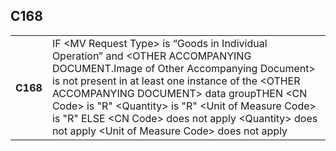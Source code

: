 ## C168
<table>
 <tr>
  <th>
   C168
  </th>
  <td>
   IF &lt;MV Request Type&gt; is “Goods in Individual Operation” and &lt;OTHER ACCOMPANYING DOCUMENT.Image of Other Accompanying Document&gt; is not present in at least one instance of the &lt;OTHER ACCOMPANYING DOCUMENT&gt; data groupTHEN    &lt;CN Code&gt; is "R"     &lt;Quantity&gt; is "R"     &lt;Unit of Measure Code&gt; is "R" ELSE     &lt;CN Code&gt; does not apply        &lt;Quantity&gt; does not apply        &lt;Unit of Measure Code&gt; does not apply
  </td>
 </tr>
</table>
